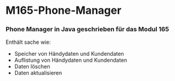# M165-Phone-Manager
### Phone Manager in Java geschrieben für das Modul 165
Enthält sache wie:
- Speicher von Händydaten und Kundendaten
- Auflistung von Händydaten und Kundendaten
- Daten löschen
- Daten aktualisieren
<br> 
